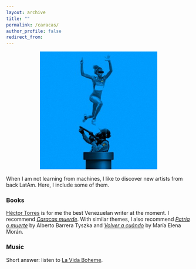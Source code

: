 ```yaml
---
layout: archive
title: ""
permalink: /caracas/
author_profile: false
redirect_from:
---
```


<p align="center">
  <img src="/files/YulimarLVB.png" alt=""/>
</p>

<!-- ![Alt text](/files/YulimarLVB.png "a title") -->

When I am not learning from machines, I like to discover new artists from back LatAm. Here, I include some of them.

### Books

[Héctor Torres](https://es.wikipedia.org/wiki/H%C3%A9ctor_Torres) is for me the best Venezuelan writer at the moment. I recommend *[Caracas muerde](https://www.amazon.it/Caracas-muerde-Cr%C3%B3nicas-guerra-declarada/dp/9807312159)*. With similar themes, I also recommend *[Patria o muerte](https://www.amazon.it/Patria-muerte-Alberto-Barrera-Tyszka/dp/6074217467)* by Alberto Barrera Tyszka and *[Volver a cuándo](https://www.amazon.it/SIRUELA-Volver-a-cu%C3%A1ndo-506/dp/8419419699)* by María Elena Morán.

<!--
The region has a lot to offer beyond the Boom. For instance, among many others, *[Los Detectives Salvajes](https://www.amazon.it/Los-detectives-salvajes-Roberto-Bolano/dp/8466337113)* by Roberto Bolaño (escritor chileno); *[Pájaros en la boca y otros cuentos](https://www.amazon.com/-/es/Samanta-Schweblin/dp/8439733658)* by Samanta Schweblin (escritora argentina); and *[Nuestros años verde olivo](https://www.amazon.it/Nuestros-verde-olivo-Roberto-Ampuero/dp/9563250923/ref=tmm_mmp_swatch_0?_encoding=UTF8&qid=&sr=)* by Roberto Ampuero (escritor chileno). Although non-fiction, [Delirio Americano](https://www.penguinlibros.com/es/libros-de-historia/271774-libro-delirio-americano-9788430623914) by [Carlos Granés](https://elpais.com/america-colombia/branded/los-lideres-de-colombia/2023-12-06/carlos-granes-el-ensayista-del-delirio-americano.html) (ensayista colombiano) is a must read for anybody wanting to understand the artistic movements in the region. 
-->

### Music

Short answer: listen to [La Vida Boheme](https://www.youtube.com/watch?v=GsJuL2vAD64).

<!--
, [Arawato](https://www.youtube.com/watch?v=tpXcOvRJMJA), and [Caramelos de Cianuro](https://www.youtube.com/watch?v=7EmpvqRIuek) for Venezuelan Rock. For more chill/funky, [Rawayana](https://www.youtube.com/watch?v=CbotsXwCbNE), and [Los Amigos Invisibles](https://www.youtube.com/watch?v=182S01w6F6M).
-->
